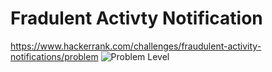 # Fradulent Activty Notification

<https://www.hackerrank.com/challenges/fraudulent-activity-notifications/problem> ![Problem Level](https://img.shields.io/badge/Problem--Level-Medium-yellow)
